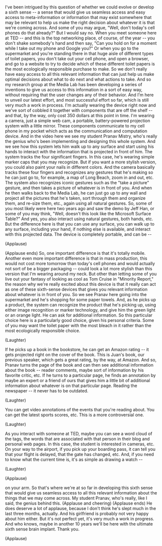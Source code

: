 
I&#39;ve been intrigued by this question
of whether we could evolve
or develop a sixth sense --
a sense that would give us seamless access
and easy access to meta-information
or information that may exist somewhere
that may be relevant to help us
make the right decision
about whatever it is
that we&#39;re coming across.
And some of you may argue,
&quot;Well, don&#39;t today&#39;s cell phones
do that already?&quot;
But I would say no.
When you meet someone here at TED --
and this is the top networking place,
of course, of the year --
you don&#39;t shake somebody&#39;s hand
and then say,
&quot;Can you hold on for a moment
while I take out my phone and Google you?&quot;
Or when you go to the supermarket
and you&#39;re standing there
in that huge aisle
of different types of toilet papers,
you don&#39;t take out your cell phone,
and open a browser,
and go to a website to try to decide
which of these different toilet papers
is the most ecologically
responsible purchase to make.
So we don&#39;t really have easy access
to all this relevant information
that can just help us
make optimal decisions
about what to do next
and what actions to take.
And so my research group at the Media Lab
has been developing a series of inventions
to give us access to this information
in a sort of easy way,
without requiring that the user
changes any of their behavior.
And I&#39;m here to unveil our latest effort,
and most successful effort so far,
which is still very much
a work in process.
I&#39;m actually wearing the device right now
and we&#39;ve sort of cobbled it together
with components that are off the shelf --
and that, by the way, only cost
350 dollars at this point in time.
I&#39;m wearing a camera,
just a simple web cam,
a portable, battery-powered
projection system with a little mirror.
These components communicate
to my cell phone in my pocket
which acts as the communication
and computation device.
And in the video here we see
my student Pranav Mistry,
who&#39;s really the genius
who&#39;s been implementing
and designing this whole system.
And we see how this system
lets him walk up to any surface
and start using his hands
to interact with the information
that is projected in front of him.
The system tracks
the four significant fingers.
In this case, he&#39;s wearing
simple marker caps
that you may recognize.
But if you want a more stylish version,
you could also paint your nails
in different colors.
And the camera basically
tracks these four fingers
and recognizes any gestures
that he&#39;s making
so he can just go to,
for example, a map of Long Beach,
zoom in and out, etc.
The system also recognizes iconic gestures
such as the &quot;take a picture&quot; gesture,
and then takes a picture
of whatever is in front of you.
And when he then walks
back to the Media Lab,
he can just go up to any wall
and project all the pictures
that he&#39;s taken,
sort through them and organize them,
and re-size them, etc.,
again using all natural gestures.
So, some of you most likely
were here two years ago
and saw the demo by Jeff Han,
or some of you may think,
&quot;Well, doesn&#39;t this look like
the Microsoft Surface Table?&quot;
And yes, you also interact
using natural gestures,
both hands, etc.
But the difference here
is that you can use any surface,
you can walk up to any surface,
including your hand,
if nothing else is available,
and interact with this projected data.
The device is completely
portable, and can be --

(Applause)

(Applause ends)
So, one important difference
is that it&#39;s totally mobile.
Another even more important
difference is that in mass production,
this would not cost more tomorrow
than today&#39;s cell phones
and would actually not
sort of be a bigger packaging --
could look a lot more stylish
than this version
that I&#39;m wearing around my neck.
But other than letting some of you
live out your fantasy
of looking as cool as Tom Cruise
in &quot;Minority Report,&quot;
the reason why we&#39;re really
excited about this device
is that it really can act
as one of these sixth-sense devices
that gives you relevant information
about whatever is in front of you.
So we see Pranav here
going into the supermarket
and he&#39;s shopping for some paper towels.
And, as he picks up a product,
the system can recognize
the product that he&#39;s picking up,
using either image recognition
or marker technology,
and give him the green light
or an orange light.
He can ask for additional information.
So this particular choice here
is a particularly good choice,
given his personal criteria.
Some of you may want the toilet paper
with the most bleach in it
rather than the most ecologically
responsible choice.

(Laughter)

If he picks up a book in the bookstore,
he can get an Amazon rating --
it gets projected
right on the cover of the book.
This is Juan&#39;s book, our previous speaker,
which gets a great rating,
by the way, at Amazon.
And so, Pranav turns the page of the book
and can then see additional
information about the book --
reader comments, maybe sort of information
by his favorite critic, etc.
If he turns to a particular page,
he finds an annotation by maybe
an expert or a friend of ours
that gives him a little bit
of additional information
about whatever is on that particular page.
Reading the newspaper --
it never has to be outdated.

(Laughter)

You can get video annotations
of the events that you&#39;re reading about.
You can get the latest sports scores, etc.
This is a more controversial one.

(Laughter)

As you interact with someone at TED,
maybe you can see
a word cloud of the tags,
the words that are associated
with that person
in their blog and personal web pages.
In this case, the student
is interested in cameras, etc.
On your way to the airport,
if you pick up your boarding pass, it can
tell you that your flight is delayed,
that the gate has changed, etc.
And, if you need to know
what the current time is,
it&#39;s as simple as drawing a watch --

(Laughter)


(Applause)

on your arm.
So that&#39;s where we&#39;re at so far
in developing this sixth sense
that would give us seamless access
to all this relevant information
about the things that we may come across.
My student Pranav, who&#39;s really,
like I said, the genius behind this.
(Applause and cheering)
(Applause ends)
He does deserve a lot of applause,
because I don&#39;t think he&#39;s slept much
in the last three months, actually.
And his girlfriend is probably
not very happy about him either.
But it&#39;s not perfect yet,
it&#39;s very much a work in progress.
And who knows, maybe in another 10 years
we&#39;ll be here with the ultimate
sixth sense brain implant.
Thank you.

(Applause)

